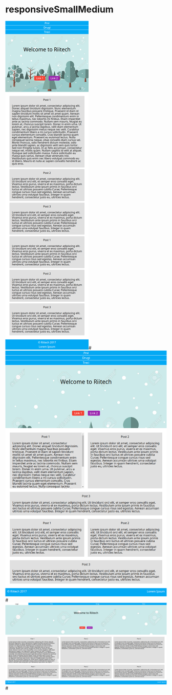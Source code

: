 # responsiveSmallMedium

![Alt text](screenshots/small.png?raw=true "Small layout")#
![Alt text](screenshots/medium.png?raw=true "Medium layout")#
![Alt text](screenshots/large.png?raw=true "Medium layout")#
